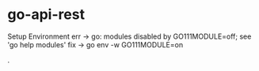 # go-api-rest

Setup Environment
err -> go: modules disabled by GO111MODULE=off; see 'go help modules'
fix -> go env -w GO111MODULE=on

.
